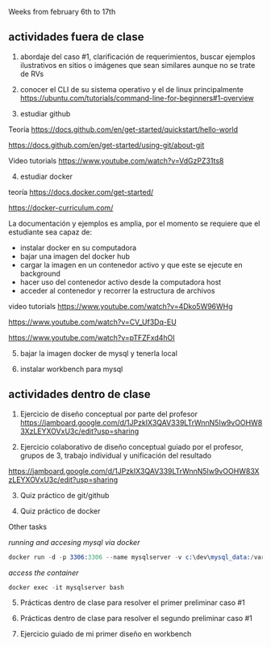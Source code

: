 Weeks from february 6th to 17th


## actividades fuera de clase

1. abordaje del caso #1, clarificación de requerimientos, buscar ejemplos ilustrativos en sitios o imágenes que sean similares aunque no se trate de RVs 

2. conocer el CLI de su sistema operativo y el de linux principalmente 
https://ubuntu.com/tutorials/command-line-for-beginners#1-overview 

3. estudiar github

Teoría
https://docs.github.com/en/get-started/quickstart/hello-world 

https://docs.github.com/en/get-started/using-git/about-git 


Video tutorials
https://www.youtube.com/watch?v=VdGzPZ31ts8 


4. estudiar docker

teoría
https://docs.docker.com/get-started/ 

https://docker-curriculum.com/ 

La documentación y ejemplos es amplia, por el momento se requiere que el estudiante sea capaz de: 
- instalar docker en su computadora
- bajar una imagen del docker hub
- cargar la imagen en un contenedor activo y que este se ejecute en background
- hacer uso del contenedor activo desde la computadora host
- acceder al contenedor y recorrer la estructura de archivos

video tutorials
https://www.youtube.com/watch?v=4Dko5W96WHg 

https://www.youtube.com/watch?v=CV_Uf3Dq-EU 

https://www.youtube.com/watch?v=pTFZFxd4hOI 


5. bajar la imagen docker de mysql y tenerla local 

6. instalar workbench para mysql 



## actividades dentro de clase

1. Ejercicio de diseño conceptual por parte del profesor
https://jamboard.google.com/d/1JPzkIX3QAV339LTrWnnN5Iw9vOOHW83XzLEYXOVxU3c/edit?usp=sharing 

2. Ejercicio colaborativo de diseño conceptual guiado por el profesor, grupos de 3, trabajo individual y unificación del resultado 

https://jamboard.google.com/d/1JPzkIX3QAV339LTrWnnN5Iw9vOOHW83XzLEYXOVxU3c/edit?usp=sharing 


3. Quiz práctico de git/github

4. Quiz práctico de docker

Other tasks 

_running and accesing mysql via docker_

```s
docker run -d -p 3306:3306 --name mysqlserver -v c:\dev\mysql_data:/var/lib/mysql -e MYSQL_ROOT_PASSWORD=123456 mysql
```

_access the container_

```s
docker exec -it mysqlserver bash
```


5. Prácticas dentro de clase para resolver el primer preliminar caso #1

6. Prácticas dentro de clase para resolver el segundo preliminar caso #1

7. Ejercicio guiado de mi primer diseño en workbench 


